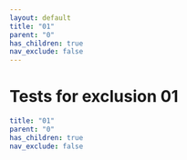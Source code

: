 ```yaml
---
layout: default
title: "01"
parent: "0"
has_children: true
nav_exclude: false
---
```

# Tests for exclusion 01

```yaml
title: "01"
parent: "0"
has_children: true
nav_exclude: false
```
